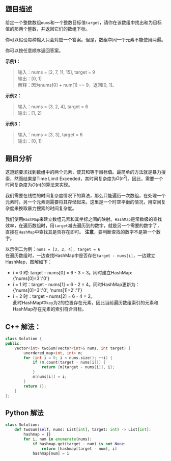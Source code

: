 ## 题目描述
给定一个整数数组`nums`和一个整数目标值`target`，请你在该数组中找出和为目标值的那两个整数，并返回它们的数组下标。

你可以假设每种输入只会对应一个答案。但是，数组中同一个元素不能使用两遍。

你可以按任意顺序返回答案。

__示例1：__
> 输入：nums = [2, 7, 11, 15], target = 9  
> 输出：[0, 1]  
> 解释：因为nums[0] + num[1] == 9，返回[0, 1]。

__示例2：__
> 输入：nums = [3, 2, 4], target = 6  
> 输出：[1, 2]

__示例3：__
> 输入：nums = [3, 3], target = 6  
> 输出：[0, 1] 

## 题目分析
这道题要求找到数组中的两个元素，使其和等于目标值。最简单的方法就是暴力搜索，然而结果是Time Limit Exceeded，其时间复杂度为$O(n^2)$。因此，需要一个时间复杂度为$O(n)$的算法来实现。

我们需要在线性的时间复杂度情况下的算法，那么只能遍历一次数组，在处理一个元素时，另一个元素则需要将其存储起来。这里是一个时空平衡的情况，用空间复杂度来换取暴力搜索的时间复杂度。

我们使用`HashMap`来建立数组元素和其坐标之间的映射。`HashMap`是常数级的查找效率，在遍历数组时，用`target`减去遍历到的数字，就是另一个需要的数字了，直接在`HashMap`中查找其是否存在即可。
__注意__，要判断查找的数字不是第一个数字。

以示例二为例：`nums = [3, 2, 4], target = 6`  
在遍历数组时，一边查找HashMap中是否存在`target - nums[i]`，一边建立HashMap，图解如下：  
* i = 0 时: target - nums[0] = 6 - 3 = 3。同时建立HashMap:  
  {'nums[0]=3':'0'}
* i = 1 时：target - nums[1] = 6 - 2 = 4。同时HashMap更新为：  
  {'nums[0]=3':'0', 'nums[1]=2':'1'}
* i = 2 时：target - nums[2] = 6 - 4 = 2。  
  此时HashMap中`key`为2的位置存在元素，因此当前遍历数组索引的元素和HashMap存在元素的索引符合目标。 

## C++ 解法：
```C++  
class Solution {
public:
    vector<int> twoSum(vector<int>& nums, int target) {
        unordered_map<int, int> m;
        for (int i = 0; i < nums.size(); ++i) {
            if (m.count(target - nums[i])) {
                return {m[target - nums[i]], i};
            }
            m[nums[i]] = i;
        }
        return {};
    }
};  
```

## Python 解法
```Python
class Solution:
    def twoSum(self, nums: List[int], target: int) -> List[int]:
        hashmap = {}
        for i, num in enumerate(nums):
            if hashmap.get(target - num) is not None:
                return [hashmap[target - num], i]
            hashmap[num] = i
```